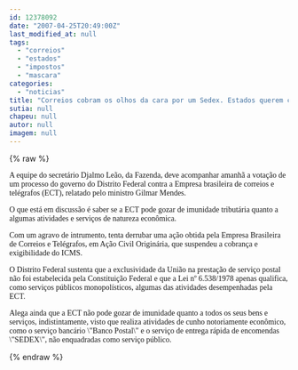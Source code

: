 ```yaml
---
id: 12378092
date: "2007-04-25T20:49:00Z"
last_modified_at: null
tags:
  - "correios"
  - "estados"
  - "impostos"
  - "mascara"
categories:
  - "noticias"
title: "Correios cobram os olhos da cara por um Sedex. Estados querem cobrar sua parte em impostos"
sutia: null
chapeu: null
autor: null
imagem: null
---
```

{% raw %}
<p><P><FONT face=Verdana>A equipe do secretário Djalmo Leão, da Fazenda, deve acompanhar amanhã a votação de um processo do governo do Distrito Federal contra a Empresa brasileira de correios e telégrafos (ECT), relatado pelo ministro Gilmar Mendes.</FONT></P></p>
<p><P><FONT face=Verdana>O que está em discussão é saber se a ECT pode gozar de imunidade tributária quanto a algumas atividades e serviços de natureza econômica.</FONT></P></p>
<p><P><FONT face=Verdana>Com um agravo de intrumento, tenta derrubar uma ação obtida pela Empresa Brasileira de Correios e Telégrafos, em Ação Civil Originária, que suspendeu a cobrança e exigibilidade do ICMS.</FONT></P></p>
<p><P><FONT face=Verdana>O Distrito Federal sustenta que a exclusividade da União na prestação de serviço postal não foi estabelecida pela Constituição Federal e que a Lei nº 6.538/1978 apenas qualifica, como serviços públicos monopolísticos, algumas das atividades desempenhadas pela ECT. </FONT></P></p>
<p><P><FONT face=Verdana>Alega ainda que a ECT não pode gozar de imunidade quanto a todos os seus bens e serviços, indistintamente, visto que realiza atividades de cunho notoriamente econômico, como o serviço bancário \"Banco Postal\" e o serviço de entrega rápida de encomendas \"SEDEX\", não enquadradas como serviço público.</FONT></P> </p>
{% endraw %}